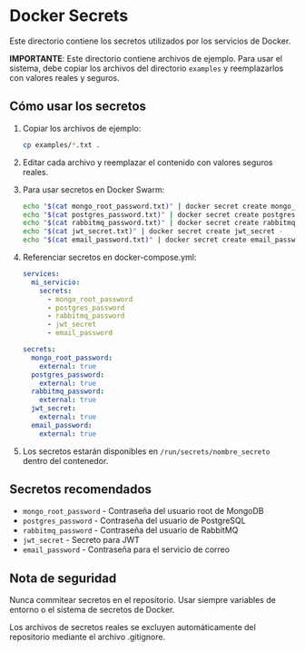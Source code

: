 # Docker Secrets

Este directorio contiene los secretos utilizados por los servicios de Docker.

**IMPORTANTE**: Este directorio contiene archivos de ejemplo. Para usar el sistema, debe copiar los archivos del directorio `examples` y reemplazarlos con valores reales y seguros.

## Cómo usar los secretos

1. Copiar los archivos de ejemplo:
   ```bash
   cp examples/*.txt .
   ```

2. Editar cada archivo y reemplazar el contenido con valores seguros reales.

3. Para usar secretos en Docker Swarm:
   ```bash
   echo "$(cat mongo_root_password.txt)" | docker secret create mongo_root_password -
   echo "$(cat postgres_password.txt)" | docker secret create postgres_password -
   echo "$(cat rabbitmq_password.txt)" | docker secret create rabbitmq_password -
   echo "$(cat jwt_secret.txt)" | docker secret create jwt_secret -
   echo "$(cat email_password.txt)" | docker secret create email_password -
   ```

4. Referenciar secretos en docker-compose.yml:
   ```yaml
   services:
     mi_servicio:
       secrets:
         - mongo_root_password
         - postgres_password
         - rabbitmq_password
         - jwt_secret
         - email_password
   
   secrets:
     mongo_root_password:
       external: true
     postgres_password:
       external: true
     rabbitmq_password:
       external: true
     jwt_secret:
       external: true
     email_password:
       external: true
   ```

5. Los secretos estarán disponibles en `/run/secrets/nombre_secreto` dentro del contenedor.

## Secretos recomendados

- `mongo_root_password` - Contraseña del usuario root de MongoDB
- `postgres_password` - Contraseña del usuario de PostgreSQL
- `rabbitmq_password` - Contraseña del usuario de RabbitMQ
- `jwt_secret` - Secreto para JWT
- `email_password` - Contraseña para el servicio de correo

## Nota de seguridad

Nunca commitear secretos en el repositorio. Usar siempre variables de entorno o el sistema de secretos de Docker.

Los archivos de secretos reales se excluyen automáticamente del repositorio mediante el archivo .gitignore.